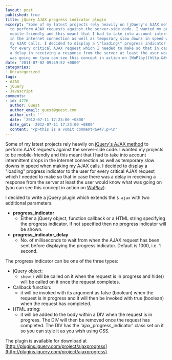 ```yaml
---
layout: post
published: true
title: jQuery AJAX progress indicator plugin
excerpt: "Some of my latest projects rely heavily on [jQuery's AJAX method](http:&#47;&#47;api.jquery.com&#47;jQuery.ajax&#47;)
  to perform AJAX requests against the server-side code. I wanted my projects to be
  mobile-friendly and this meant that I had to take into account intermittent drops
  in the internet connection as well as temporary slow downs in speed when making
  my AJAX calls. I decided to display a \"loading\" progress indicator to the user
  for every critical AJAX request which I needed to make so that in case there was
  a delay in receiving a response from the server at least the user would know what
  was going on (you can see this concept in action on [WuPlay](http:&#47;&#47;wuplay.com&#47;)).\r\n"
date: '2011-07-02 09:49:52 +0800'
categories:
- Uncategorized
tags:
- AJAX
- jQuery
- Javascript
comments:
- id: 4776
  author: Guest
  author_email: guest@guest.com
  author_url: ''
  date: '2012-07-11 17:23:00 +0800'
  date_gmt: '2012-07-11 17:23:00 +0800'
  content: "<p>this is a vomit comment<&#47;p>\n"
---
```

Some of my latest projects rely heavily on [jQuery's AJAX method](http://api.jquery.com/jQuery.ajax/) to perform AJAX requests against the server-side code. I wanted my projects to be mobile-friendly and this meant that I had to take into account intermittent drops in the internet connection as well as temporary slow downs in speed when making my AJAX calls. I decided to display a "loading" progress indicator to the user for every critical AJAX request which I needed to make so that in case there was a delay in receiving a response from the server at least the user would know what was going on (you can see this concept in action on [WuPlay](http://wuplay.com/)).

I decided to write a jQuery plugin which extends the `$.ajax` with two additional parameters:

* **progress_indicator**
  * Either a jQuery object, function callback or a HTML string specifying the progress indicator. If not specified then no progress indicator will be shown.
* **progress_indicator_delay**
  * No. of milliseconds to wait from when the AJAX request has been sent before displaying the progress indicator. Default is 1000, i.e. 1 second.

The progress indicator can be one of the three types:

* jQuery object:
  * `show()` will be called on it when the request is in progress and hide() will be called on it once the request completes.
* Callback function:
  * it will be invoked with its argument as false (boolean) when the request is in progress and it will then be invoked with true (boolean) when the request has completed.
* HTML string:
  * it will be added to the body within a DIV when the request is in progress. The DIV will then be removed once the request has completed. The DIV has the 'ajax_progress_indicator' class set on it so you can style it as you wish using CSS.

The plugin is available for download at [http://plugins.jquery.com/project/ajaxprogress](http://plugins.jquery.com/project/ajaxprogress).